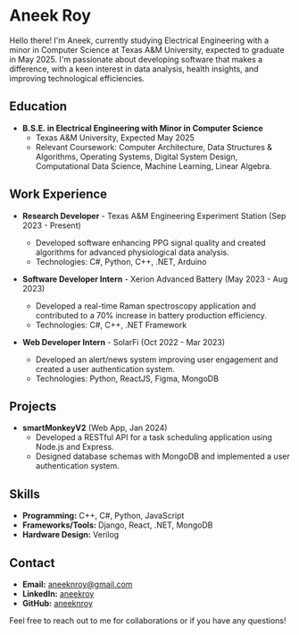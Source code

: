 # Aneek Roy

Hello there! I'm Aneek, currently studying Electrical Engineering with a minor in Computer Science at Texas A&M University, expected to graduate in May 2025. I'm passionate about developing software that makes a difference, with a keen interest in data analysis, health insights, and improving technological efficiencies.

## Education

- **B.S.E. in Electrical Engineering with Minor in Computer Science**
  - Texas A&M University, Expected May 2025
  - Relevant Coursework: Computer Architecture, Data Structures & Algorithms, Operating Systems, Digital System Design, Computational Data Science, Machine Learning, Linear Algebra.

## Work Experience

- **Research Developer** - Texas A&M Engineering Experiment Station (Sep 2023 - Present)
  - Developed software enhancing PPG signal quality and created algorithms for advanced physiological data analysis.
  - Technologies: C#, Python, C++, .NET, Arduino

- **Software Developer Intern** - Xerion Advanced Battery (May 2023 - Aug 2023)
  - Developed a real-time Raman spectroscopy application and contributed to a 70% increase in battery production efficiency.
  - Technologies: C#, C++, .NET Framework

- **Web Developer Intern** - SolarFi (Oct 2022 - Mar 2023)
  - Developed an alert/news system improving user engagement and created a user authentication system.
  - Technologies: Python, ReactJS, Figma, MongoDB

## Projects

- **smartMonkeyV2** (Web App, Jan 2024)
  - Developed a RESTful API for a task scheduling application using Node.js and Express.
  - Designed database schemas with MongoDB and implemented a user authentication system.

## Skills

- **Programming:** C++, C#, Python, JavaScript
- **Frameworks/Tools:** Django, React, .NET, MongoDB
- **Hardware Design:** Verilog

## Contact

- **Email:** [aneeknroy@gmail.com](mailto:aneeknroy@gmail.com)
- **LinkedIn:** [aneekroy](https://www.linkedin.com/in/aneekroy)
- **GitHub:** [aneeknroy](https://github.com/aneeknroy)

Feel free to reach out to me for collaborations or if you have any questions!
